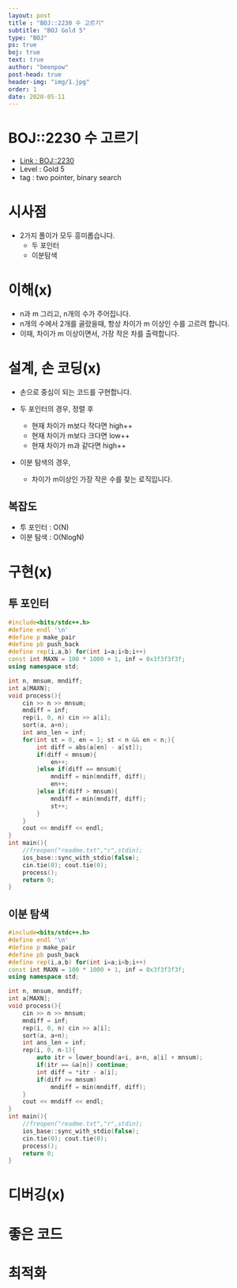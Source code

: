 ```yaml
---
layout: post
title : "BOJ::2230 수 고르기"
subtitle: "BOJ Gold 5"
type: "BOJ"
ps: true
boj: true
text: true
author: "beenpow"
post-head: true
header-img: "img/1.jpg"
order: 1
date: 2020-05-11
---
```

# BOJ::2230 수 고르기
- [Link : BOJ::2230](https://www.acmicpc.net/problem/2230)
- Level : Gold 5
- tag : two pointer, binary search

# 시사점
- 2가지 풀이가 모두 흥미롭습니다.
  - 두 포인터
  - 이분탐색

# 이해(x)
- n과 m 그리고, n개의 수가 주어집니다.
- n개의 수에서 2개를 골랐을때, 항상 차이가 m 이상인 수를 고르려 합니다.
- 이때, 차이가 m 이상이면서, 가장 작은 차를 출력합니다.

# 설계, 손 코딩(x)
- 손으로 중심이 되는 코드를 구현합니다.
- 두 포인터의 경우, 정렬 후 
  - 현재 차이가 m보다 작다면 high++
  - 현재 차이가 m보다 크다면 low++
  - 현재 차이가 m과 같다면 high++ 

- 이분 탐색의 경우,
  - 차이가 m이상인 가장 작은 수를 찾는 로직입니다.

## 복잡도
- 투 포인터 : O(N)
- 이분 탐색 : O(NlogN)

# 구현(x)

## 투 포인터

```cpp
#include<bits/stdc++.h>
#define endl '\n'
#define p make_pair
#define pb push_back
#define rep(i,a,b) for(int i=a;i<b;i++)
const int MAXN = 100 * 1000 + 1, inf = 0x3f3f3f3f;
using namespace std;

int n, mnsum, mndiff;
int a[MAXN];
void process(){
	cin >> n >> mnsum;
	mndiff = inf;
	rep(i, 0, n) cin >> a[i];
	sort(a, a+n);
	int ans_len = inf;
	for(int st = 0, en = 1; st < n && en < n;){
		int diff = abs(a[en] - a[st]);
		if(diff < mnsum){
			en++;
		}else if(diff == mnsum){
			mndiff = min(mndiff, diff);
			en++;
		}else if(diff > mnsum){
			mndiff = min(mndiff, diff);
			st++;
		}
	}
	cout << mndiff << endl;
}
int main(){
	//freopen("readme.txt","r",stdin);
    ios_base::sync_with_stdio(false);
    cin.tie(0); cout.tie(0);
	process();
    return 0;
}
```

## 이분 탐색

```cpp
#include<bits/stdc++.h>
#define endl '\n'
#define p make_pair
#define pb push_back
#define rep(i,a,b) for(int i=a;i<b;i++)
const int MAXN = 100 * 1000 + 1, inf = 0x3f3f3f3f;
using namespace std;

int n, mnsum, mndiff;
int a[MAXN];
void process(){
	cin >> n >> mnsum;
	mndiff = inf;
	rep(i, 0, n) cin >> a[i];
	sort(a, a+n);
	int ans_len = inf;
	rep(i, 0, n-1){
		auto itr = lower_bound(a+i, a+n, a[i] + mnsum);
		if(itr == &a[n]) continue;
		int diff = *itr - a[i];
		if(diff >= mnsum)
			mndiff = min(mndiff, diff);
	}
	cout << mndiff << endl;
}
int main(){
	//freopen("readme.txt","r",stdin);
    ios_base::sync_with_stdio(false);
    cin.tie(0); cout.tie(0);
	process();
    return 0;
}
```


# 디버깅(x)

# 좋은 코드

# 최적화
